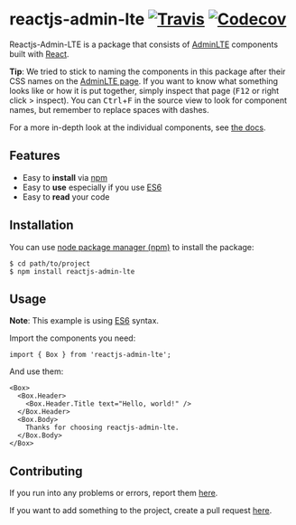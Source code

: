 reactjs-admin-lte [![Travis][build-badge]][build] [![Codecov][codecov-badge]][codecov]
=================

Reactjs-Admin-LTE is a package that consists of [AdminLTE][adminlte] components built with [React][react].

__Tip__: We tried to stick to naming the components in this package after their CSS names on the
[AdminLTE page][adminlte]. If you want to know what something looks like or how it is put together,
simply inspect that page (<kbd>F12</kbd> or right click > inspect). You can <kbd>Ctrl</kbd>+<kbd>F</kbd> in the source view to look for component names, but remember to replace spaces with dashes.

For a more in-depth look at the individual components, see [the docs](docs/README.md).

## Features

 - Easy to __install__ via [npm][npm]
 - Easy to __use__ especially if you use [ES6][es6]
 - Easy to __read__ your code

## Installation

You can use [node package manager (npm)][npm] to install the package:

    $ cd path/to/project
    $ npm install reactjs-admin-lte

## Usage
__Note__: This example is using [ES6][es6] syntax.

Import the components you need:

    import { Box } from 'reactjs-admin-lte';

And use them:

    <Box>
      <Box.Header>
        <Box.Header.Title text="Hello, world!" />
      </Box.Header>
      <Box.Body>
        Thanks for choosing reactjs-admin-lte.
      </Box.Body>
    </Box>

## Contributing

If you run into any problems or errors, report them [here][gh-issues].

If you want to add something to the project, create a pull request [here][gh-pr].

[adminlte]: https://almsaeedstudio.com/preview
[react]: http://facebook.github.io/react/
[npm]: https://www.npmjs.com/
[es6]: http://es6-features.org/
[gh-issues]: https://github.com/jonmpqts/reactjs-admin-lte/issues
[gh-pr]: https://github.com/jonmpqts/reactjs-admin-lte/pulls

[build-badge]: https://travis-ci.org/jonmpqts/reactjs-admin-lte.svg?branch=master
[build]: https://travis-ci.org/jonmpqts/reactjs-admin-lte

[codecov-badge]: https://codecov.io/gh/jonmpqts/reactjs-admin-lte/branch/master/graph/badge.svg
[codecov]: https://codecov.io/gh/jonmpqts/reactjs-admin-lte
